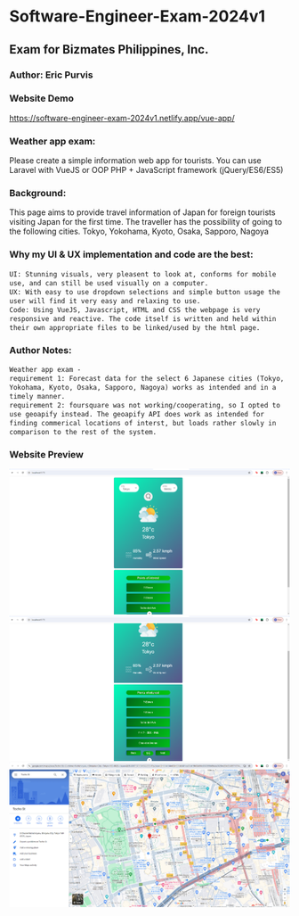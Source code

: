 # Software-Engineer-Exam-2024v1
## Exam for Bizmates Philippines, Inc.
 
### Author: Eric Purvis
 
 ### Website Demo
https://software-engineer-exam-2024v1.netlify.app/vue-app/
 
### Weather app exam:
Please create a simple information web app for tourists. You can use Laravel with VueJS or OOP PHP + JavaScript framework (jQuery/ES6/ES5)

### Background:
This page aims to provide travel information of Japan for foreign tourists visiting Japan for the first time.
The traveller has the possibility of going to the following cities.
Tokyo, Yokohama, Kyoto, Osaka, Sapporo, Nagoya

### Why my UI & UX implementation and code are the best:
	UI: Stunning visuals, very pleasent to look at, conforms for mobile use, and can still be used visually on a computer.
	UX: With easy to use dropdown selections and simple button usage the user will find it very easy and relaxing to use.
	Code: Using VueJS, Javascript, HTML and CSS the webpage is very responsive and reactive. The code itself is written and held within their own appropriate files to be linked/used by the html page.
	
### Author Notes:
	Weather app exam -
	requirement 1: Forecast data for the select 6 Japanese cities (Tokyo, Yokohama, Kyoto, Osaka, Sapporo, Nagoya) works as intended and in a timely manner.
	requirement 2: foursquare was not working/cooperating, so I opted to use geoapify instead. The geoapify API does work as intended for finding commerical locations of interst, but loads rather slowly in comparison to the rest of the system.

### Website Preview
![](https://github.com/EricAPurvis/Software-Engineer-Exam-2024v1/blob/main/Website-Example-Images/Image1.png)
![](https://github.com/EricAPurvis/Software-Engineer-Exam-2024v1/blob/main/Website-Example-Images/Image2.png)
![](https://github.com/EricAPurvis/Software-Engineer-Exam-2024v1/blob/main/Website-Example-Images/Image3.png)

